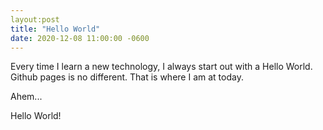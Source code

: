 ```yaml
---
layout:post
title: "Hello World"
date: 2020-12-08 11:00:00 -0600
---
```


Every time I learn a new technology, I always start out with a Hello World. Github pages is no different. That is where I am at today.

Ahem...

Hello World!
